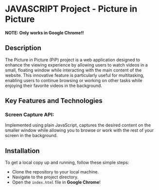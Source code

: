# JAVASCRIPT Project - Picture in Picture

**NOTE: Only works in Google Chrome!!**

## Description

The Picture in Picture (PiP) project is a web application designed to enhance the viewing experience by allowing users to watch videos in a small, floating window while interacting with the main content of the website. This innovative feature is particularly useful for multitasking, enabling users to continue browsing or working on other tasks while enjoying their favorite videos in the background.

## Key Features and Technologies

### Screen Capture API:

Implemented using plain JavaScript, captures the desired content on the smaller window while allowing you to browse or work with the rest of your screen in the background.

## Installation

To get a local copy up and running, follow these simple steps:

- Clone the repository to your local machine.
- Navigate to the project directory.
- Open the `index.html` file in **Google Chrome**!
